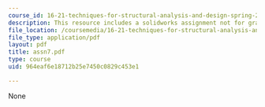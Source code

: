 ```yaml
---
course_id: 16-21-techniques-for-structural-analysis-and-design-spring-2005
description: This resource includes a solidworks assignment not for grade.
file_location: /coursemedia/16-21-techniques-for-structural-analysis-and-design-spring-2005/964eaf6e18712b25e7450c0829c453e1_assn7.pdf
file_type: application/pdf
layout: pdf
title: assn7.pdf
type: course
uid: 964eaf6e18712b25e7450c0829c453e1

---
```

None